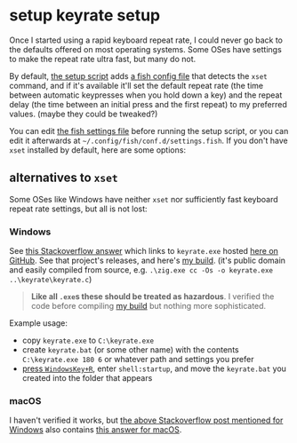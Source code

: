 # setup keyrate setup

Once I started using a rapid keyboard repeat rate,
I could never go back to the defaults offered on most operating systems.
Some OSes have settings to make the repeat rate ultra fast, but many do not.

By default, [the setup script](/setup.sh)
adds [a fish config file](/fish/settings.fish)
that detects the `xset` command,
and if it's available it'll set the default repeat rate
(the time between automatic keypresses when you hold down a key)
and the repeat delay (the time between an initial press and the first repeat)
to my preferred values. (maybe they could be tweaked?)

You can edit [the fish settings file](/fish/settings.fish) before running the setup script,
or you can edit it afterwards at `~/.config/fish/conf.d/settings.fish`.
If you don't have `xset` installed by default, here are some options:

## alternatives to `xset`

Some OSes like Windows have neither `xset` nor sufficiently fast keyboard repeat rate settings,
but all is not lost:

### Windows

See [this Stackoverflow answer](https://stackoverflow.com/questions/171326/how-can-i-increase-the-key-repeat-rate-beyond-the-oss-limit/11056655#11056655)
which links to `keyrate.exe` hosted [here on GitHub](https://github.com/EricTetz/keyrate).
See that project's releases, and here's [my build](./keyrate.exe).
(it's public domain and easily compiled from source, e.g.
`.\zig.exe cc -Os -o keyrate.exe ..\keyrate\keyrate.c`)

> **Like all `.exe`s these should be treated as hazardous**.
> I verified the code before compiling [my build](./keyrate.exe) but nothing more sophisticated.

Example usage:

- copy `keyrate.exe` to `C:\keyrate.exe`
- create `keyrate.bat` (or some other name) with the contents `C:\keyrate.exe 180 6`
  or whatever path and settings you prefer
- [press `WindowsKey+R`](https://stackoverflow.com/questions/21218346/run-batch-file-on-start-up/54328347#54328347),
  enter `shell:startup`,
  and move the `keyrate.bat` you created into the folder that appears

### macOS

I haven't verified it works, but
[the above Stackoverflow post mentioned for Windows](<(https://stackoverflow.com/questions/171326/how-can-i-increase-the-key-repeat-rate-beyond-the-oss-limit/11056655#11056655)>)
also contains [this answer for macOS](https://stackoverflow.com/a/429465).
